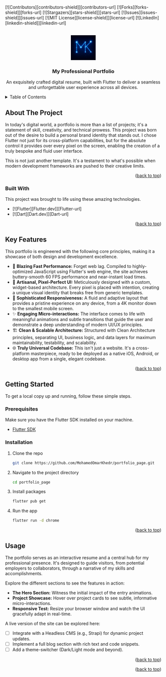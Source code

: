 <a name="top"></a>

<!-- PROJECT SHIELDS -->
[![Contributors][contributors-shield]][contributors-url]
[![Forks][forks-shield]][forks-url]
[![Stargazers][stars-shield]][stars-url]
[![Issues][issues-shield]][issues-url]
[![MIT License][license-shield]][license-url]
[![LinkedIn][linkedin-shield]][linkedin-url]

<!-- PROJECT LOGO -->
<br />
<div align="center">
  <a href="https://github.com/MohamedOmarKhedr/portfolio_page">
    <!-- IMPORTANT: Place your logo in an 'images' folder -->
    <img src="assets/images/logo1.png" alt="Logo" width="80" height="80">
  </a>

<h3 align="center">My Professional Portfolio</h3>

  <p align="center">
    An exquisitely crafted digital resume, built with Flutter to deliver a seamless and unforgettable user experience across all devices.
    
    
  </p>
</div>

<!-- TABLE OF CONTENTS -->
<details>
  <summary>Table of Contents</summary>
  <ol>
    <li>
      <a href="#about-the-project">About The Project</a>
      <ul>
        <li><a href="#built-with">Built With</a></li>
      </ul>
    </li>
    <li><a href="#key-features">Key Features</a></li>
    <li>
      <a href="#getting-started">Getting Started</a>
      <ul>
        <li><a href="#prerequisites">Prerequisites</a></li>
        <li><a href="#installation">Installation</a></li>
      </ul>
    </li>
    <li><a href="#usage">Usage</a></li>
  </ol>
</details>

<!-- ABOUT THE PROJECT -->
## About The Project


In today's digital world, a portfolio is more than a list of projects; it's a statement of skill, creativity, and technical prowess. This project was born out of the desire to build a personal brand identity that stands out. I chose Flutter not just for its cross-platform capabilities, but for the absolute control it provides over every pixel on the screen, enabling the creation of a truly bespoke and fluid user interface.

This is not just another template. It's a testament to what's possible when modern development frameworks are pushed to their creative limits.

<p align="right">(<a href="#top">back to top</a>)</p>

### Built With

This project was brought to life using these amazing technologies.

* [![Flutter][Flutter.dev]][Flutter-url]
* [![Dart][Dart.dev]][Dart-url]

<p align="right">(<a href="#top">back to top</a>)</p>

<!-- KEY FEATURES -->
## Key Features

This portfolio is engineered with the following core principles, making it a showcase of both design and development excellence.

*   🚀 **Blazing Fast Performance:** Forget web lag. Compiled to highly-optimized JavaScript using Flutter's web engine, the site achieves buttery-smooth 60 FPS performance and near-instant load times.
*   🎨 **Artisanal, Pixel-Perfect UI:** Meticulously designed with a custom, widget-based architecture. Every pixel is placed with intention, creating a unique visual identity that breaks free from generic templates.
*   📱 **Sophisticated Responsiveness:** A fluid and adaptive layout that provides a pristine experience on any device, from a 4K monitor down to the smallest mobile screen.
*   ✨ **Engaging Micro-interactions:** The interface comes to life with meaningful animations and subtle transitions that guide the user and demonstrate a deep understanding of modern UI/UX principles.
*   🏗️ **Clean & Scalable Architecture:** Structured with Clean Architecture principles, separating UI, business logic, and data layers for maximum maintainability, testability, and scalability.
*   🌐 **Truly Universal Codebase:** This isn't just a website. It's a cross-platform masterpiece, ready to be deployed as a native iOS, Android, or desktop app from a single, elegant codebase.

<p align="right">(<a href="#top">back to top</a>)</p>

<!-- GETTING STARTED -->
## Getting Started

To get a local copy up and running, follow these simple steps.

### Prerequisites

Make sure you have the Flutter SDK installed on your machine.
*   [Flutter SDK](https://flutter.dev/docs/get-started/install)

### Installation

1.  Clone the repo
    ```sh
    git clone https://github.com/MohamedOmarKhedr/portfolio_page.git
    ```
2.  Navigate to the project directory
    ```sh
    cd portfolio_page
    ```
3.  Install packages
    ```sh
    flutter pub get
    ```
4.  Run the app
    ```sh
    flutter run -d chrome
    ```

<p align="right">(<a href="#top">back to top</a>)</p>

<!-- USAGE EXAMPLES -->
## Usage

The portfolio serves as an interactive resume and a central hub for my professional presence. It's designed to guide visitors, from potential employers to collaborators, through a narrative of my skills and accomplishments.

Explore the different sections to see the features in action:
*   **The Hero Section:** Witness the initial impact of the entry animations.
*   **Project Showcase:** Hover over project cards to see subtle, informative micro-interactions.
*   **Responsive Test:** Resize your browser window and watch the UI gracefully adapt in real-time.

A live version of the site can be explored here:





- [ ] Integrate with a Headless CMS (e.g., Strapi) for dynamic project updates.
- [ ] Implement a full blog section with rich text and code snippets.
- [ ] Add a theme-switcher (Dark/Light mode and beyond).

<p align="right">(<a href="#top">back to top</a>)</p>




<p align="right">(<a href="#top">back to top</a>)</p>

